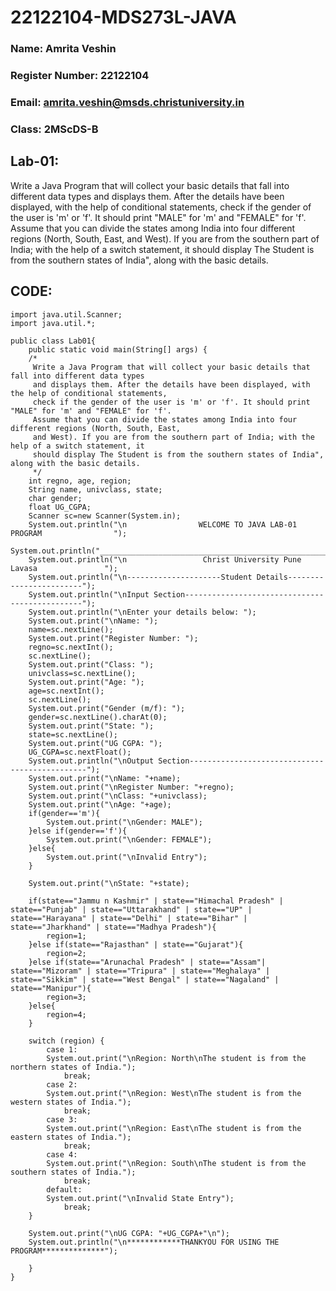 # 22122104-MDS273L-JAVA
### Name: Amrita Veshin
### Register Number: 22122104
### Email: amrita.veshin@msds.christuniversity.in
### Class: 2MScDS-B
## Lab-01:

Write a Java Program that will collect your basic details that fall into different data types and displays them.
After the details have been displayed, with the help of conditional statements, check if the gender of the user is 'm' or 'f'. It should print "MALE" for 'm' and "FEMALE" for 'f'.
Assume that you can divide the states among India into four different regions (North, South, East, and West). If you are from the southern part of India; with the help of a switch statement, it should display The Student is from the southern states of India", along with the basic details.

## CODE:
```
import java.util.Scanner;
import java.util.*;

public class Lab01{
    public static void main(String[] args) {
    /*
     Write a Java Program that will collect your basic details that fall into different data types
     and displays them. After the details have been displayed, with the help of conditional statements,
     check if the gender of the user is 'm' or 'f'. It should print "MALE" for 'm' and "FEMALE" for 'f'.
     Assume that you can divide the states among India into four different regions (North, South, East,
     and West). If you are from the southern part of India; with the help of a switch statement, it 
     should display The Student is from the southern states of India", along with the basic details.
     */
    int regno, age, region;
    String name, univclass, state;
    char gender;
    float UG_CGPA;
    Scanner sc=new Scanner(System.in);
    System.out.println("\n                WELCOME TO JAVA LAB-01 PROGRAM                ");
    System.out.println("__________________________________________________________________");
    System.out.println("\n                 Christ University Pune Lavasa               ");
    System.out.println("\n---------------------Student Details------------------------");
    System.out.println("\nInput Section-----------------------------------------------");
    System.out.println("\nEnter your details below: ");
    System.out.print("\nName: ");
    name=sc.nextLine();
    System.out.print("Register Number: ");
    regno=sc.nextInt();
    sc.nextLine();
    System.out.print("Class: ");
    univclass=sc.nextLine();
    System.out.print("Age: ");
    age=sc.nextInt();
    sc.nextLine();
    System.out.print("Gender (m/f): ");
    gender=sc.nextLine().charAt(0);
    System.out.print("State: ");
    state=sc.nextLine();
    System.out.print("UG CGPA: ");
    UG_CGPA=sc.nextFloat();
    System.out.println("\nOutput Section-----------------------------------------------");
    System.out.print("\nName: "+name);
    System.out.print("\nRegister Number: "+regno);
    System.out.print("\nClass: "+univclass);
    System.out.print("\nAge: "+age);
    if(gender=='m'){
        System.out.print("\nGender: MALE");
    }else if(gender=='f'){
        System.out.print("\nGender: FEMALE");
    }else{
        System.out.print("\nInvalid Entry");
    }
    
    System.out.print("\nState: "+state);
    
    if(state=="Jammu n Kashmir" | state=="Himachal Pradesh" | state=="Punjab" | state=="Uttarakhand" | state=="UP" | state=="Harayana" | state=="Delhi" | state=="Bihar" | state=="Jharkhand" | state=="Madhya Pradesh"){
        region=1;
    }else if(state=="Rajasthan" | state=="Gujarat"){
        region=2;
    }else if(state=="Arunachal Pradesh" | state=="Assam"| state=="Mizoram" | state=="Tripura" | state=="Meghalaya" | state=="Sikkim" | state=="West Bengal" | state=="Nagaland" | state=="Manipur"){
        region=3;
    }else{
        region=4;
    }
    
    switch (region) {
        case 1:
        System.out.print("\nRegion: North\nThe student is from the northern states of India.");
            break;
        case 2:
        System.out.print("\nRegion: West\nThe student is from the western states of India.");
            break;
        case 3:
        System.out.print("\nRegion: East\nThe student is from the eastern states of India.");
            break;
        case 4:
        System.out.print("\nRegion: South\nThe student is from the southern states of India.");
            break;
        default:
        System.out.print("\nInvalid State Entry");
            break;
    }
    
    System.out.print("\nUG CGPA: "+UG_CGPA+"\n");
    System.out.println("\n************THANKYOU FOR USING THE PROGRAM**************");
          
    }
}

```

